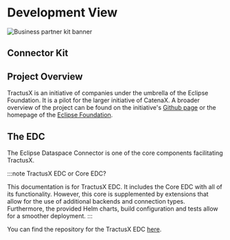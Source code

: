 # Development View

![Business partner kit banner](@site/static/img/ConnectorKitIcon.png)

## Connector Kit

## Project Overview

TractusX is an initiative of companies under the umbrella of the Eclipse Foundation.
It is a pilot for the larger initiative of CatenaX.
A broader overview of the project can be found on the initiative's [Github page][tractusx-edc-link]
or the homepage of the [Eclipse Foundation](https://projects.eclipse.org/projects/automotive.tractusx).

## The EDC

The Eclipse Dataspace Connector is one of the core components facilitating TractusX.

:::note TractusX EDC or Core EDC?

This documentation is for TractusX EDC.
It includes the Core EDC with all of its functionality.
However, this core is supplemented by extensions that allow for the use of additional backends and connection types.
Furthermore, the provided Helm charts, build configuration and tests allow for a smoother deployment.
:::

You can find the repository for the TractusX EDC [here][tractusx-edc-link].

[tractusx-edc-link]: https://github.com/eclipse-tractusx/tractusx-edc
